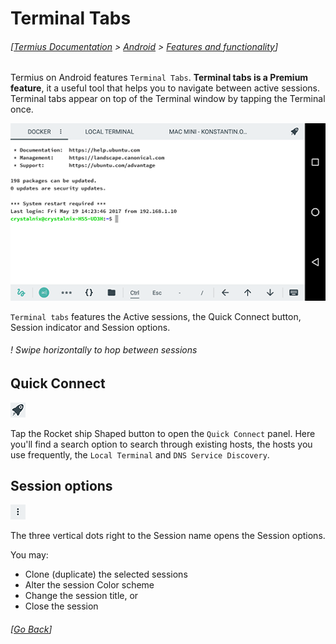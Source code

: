 # Terminal Tabs
###### [[Termius Documentation](../../README.md) > [Android](../README.md) > [Features and functionality](README.md)]

Termius on Android features `Terminal Tabs`. **Terminal tabs is a Premium feature**, it a useful tool that helps you to navigate between active sessions. Terminal tabs appear on top of the Terminal window by tapping the Terminal once.

![Terminal Tabs](../.images/screenshots/terminaltabs.png)

`Terminal tabs` features the Active sessions, the Quick Connect button, Session indicator and Session options.

###### *!* Swipe horizontally to hop between sessions

## Quick Connect

![Terminal Tabs](../.images/rocket.png)

Tap the Rocket ship Shaped button to open the `Quick Connect` panel. Here you'll find a search option to search through existing hosts, the hosts you use frequently, the `Local Terminal` and `DNS Service Discovery`.

## Session options

![Terminal Tabs](../.images/dots.png)

The three vertical dots right to the Session name opens the Session options.

You may:
- Clone (duplicate) the selected sessions
- Alter the session Color scheme
- Change the session title, or
- Close the session

###### [[Go Back](../README.md)]
